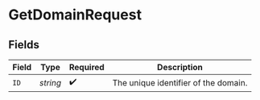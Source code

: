 # GetDomainRequest


## Fields

| Field                                | Type                                 | Required                             | Description                          |
| ------------------------------------ | ------------------------------------ | ------------------------------------ | ------------------------------------ |
| `ID`                                 | *string*                             | :heavy_check_mark:                   | The unique identifier of the domain. |